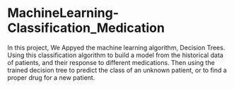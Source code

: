 # MachineLearning-Classification_Medication
In this project, We Appyed the machine learning algorithm, Decision Trees. Using this classification algorithm to build a model from the historical data of patients, and their response to different medications. Then using the trained decision tree to predict the class of an unknown patient, or to find a proper drug for a new patient.
